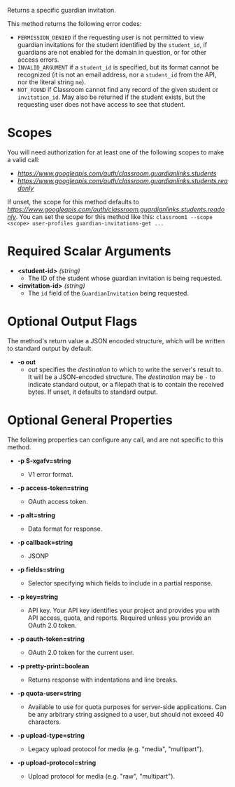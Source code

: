 Returns a specific guardian invitation.

This method returns the following error codes:

* `PERMISSION_DENIED` if the requesting user is not permitted to view
  guardian invitations for the student identified by the `student_id`, if
  guardians are not enabled for the domain in question, or for other
  access errors.
* `INVALID_ARGUMENT` if a `student_id` is specified, but its format cannot
  be recognized (it is not an email address, nor a `student_id` from the
  API, nor the literal string `me`).
* `NOT_FOUND` if Classroom cannot find any record of the given student or
  `invitation_id`. May also be returned if the student exists, but the
  requesting user does not have access to see that student.
# Scopes

You will need authorization for at least one of the following scopes to make a valid call:

* *https://www.googleapis.com/auth/classroom.guardianlinks.students*
* *https://www.googleapis.com/auth/classroom.guardianlinks.students.readonly*

If unset, the scope for this method defaults to *https://www.googleapis.com/auth/classroom.guardianlinks.students.readonly*.
You can set the scope for this method like this: `classroom1 --scope <scope> user-profiles guardian-invitations-get ...`
# Required Scalar Arguments
* **&lt;student-id&gt;** *(string)*
    - The ID of the student whose guardian invitation is being requested.
* **&lt;invitation-id&gt;** *(string)*
    - The `id` field of the `GuardianInvitation` being requested.

# Optional Output Flags

The method's return value a JSON encoded structure, which will be written to standard output by default.

* **-o out**
    - *out* specifies the *destination* to which to write the server's result to.
      It will be a JSON-encoded structure.
      The *destination* may be `-` to indicate standard output, or a filepath that is to contain the received bytes.
      If unset, it defaults to standard output.
# Optional General Properties

The following properties can configure any call, and are not specific to this method.

* **-p $-xgafv=string**
    - V1 error format.

* **-p access-token=string**
    - OAuth access token.

* **-p alt=string**
    - Data format for response.

* **-p callback=string**
    - JSONP

* **-p fields=string**
    - Selector specifying which fields to include in a partial response.

* **-p key=string**
    - API key. Your API key identifies your project and provides you with API access, quota, and reports. Required unless you provide an OAuth 2.0 token.

* **-p oauth-token=string**
    - OAuth 2.0 token for the current user.

* **-p pretty-print=boolean**
    - Returns response with indentations and line breaks.

* **-p quota-user=string**
    - Available to use for quota purposes for server-side applications. Can be any arbitrary string assigned to a user, but should not exceed 40 characters.

* **-p upload-type=string**
    - Legacy upload protocol for media (e.g. &#34;media&#34;, &#34;multipart&#34;).

* **-p upload-protocol=string**
    - Upload protocol for media (e.g. &#34;raw&#34;, &#34;multipart&#34;).
